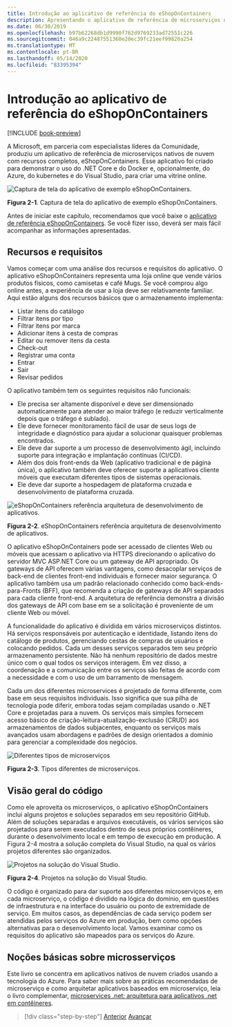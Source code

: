 ```yaml
---
title: Introdução ao aplicativo de referência do eShopOnContainers
description: Apresentando o aplicativo de referência de microserviços nativos do eShopOnContainers Cloud para ASP.NET Core e o Azure.
ms.date: 06/30/2019
ms.openlocfilehash: b97b62268db1d9990f762d9769233ad72551c226
ms.sourcegitcommit: 046a9c22487551360e20ec39fc21eef99820a254
ms.translationtype: MT
ms.contentlocale: pt-BR
ms.lasthandoff: 05/14/2020
ms.locfileid: "83395394"
---
```

# <a name="introducing-eshoponcontainers-reference-app"></a>Introdução ao aplicativo de referência do eShopOnContainers

[!INCLUDE [book-preview](../../../includes/book-preview.md)]

A Microsoft, em parceria com especialistas líderes da Comunidade, produziu um aplicativo de referência de microserviços nativos de nuvem com recursos completos, eShopOnContainers. Esse aplicativo foi criado para demonstrar o uso do .NET Core e do Docker e, opcionalmente, do Azure, do kubernetes e do Visual Studio, para criar uma vitrine online.

![Captura de tela do aplicativo de exemplo eShopOnContainers.](./media/eshoponcontainers-sample-app-screenshot.png)

**Figura 2-1**. Captura de tela do aplicativo de exemplo eShopOnContainers.

Antes de iniciar este capítulo, recomendamos que você baixe o [aplicativo de referência eShopOnContainers](https://github.com/dotnet-architecture/eShopOnContainers). Se você fizer isso, deverá ser mais fácil acompanhar as informações apresentadas.

## <a name="features-and-requirements"></a>Recursos e requisitos

Vamos começar com uma análise dos recursos e requisitos do aplicativo. O aplicativo eShopOnContainers representa uma loja online que vende vários produtos físicos, como camisetas e café Mugs. Se você comprou algo online antes, a experiência de usar a loja deve ser relativamente familiar. Aqui estão alguns dos recursos básicos que o armazenamento implementa:

- Listar itens do catálogo
- Filtrar itens por tipo
- Filtrar itens por marca
- Adicionar itens à cesta de compras
- Editar ou remover itens da cesta
- Check-out
- Registrar uma conta
- Entrar
- Sair
- Revisar pedidos

O aplicativo também tem os seguintes requisitos não funcionais:

- Ele precisa ser altamente disponível e deve ser dimensionado automaticamente para atender ao maior tráfego (e reduzir verticalmente depois que o tráfego é sublado).
- Ele deve fornecer monitoramento fácil de usar de seus logs de integridade e diagnóstico para ajudar a solucionar quaisquer problemas encontrados.
- Ele deve dar suporte a um processo de desenvolvimento ágil, incluindo suporte para integração e implantação contínuas (CI/CD).
- Além dos dois front-ends da Web (aplicativo tradicional e de página única), o aplicativo também deve oferecer suporte a aplicativos cliente móveis que executam diferentes tipos de sistemas operacionais.
- Ele deve dar suporte a hospedagem de plataforma cruzada e desenvolvimento de plataforma cruzada.

![eShopOnContainers referência arquitetura de desenvolvimento de aplicativos.](./media/eshoponcontainers-development-architecture.png)

**Figura 2-2**. eShopOnContainers referência arquitetura de desenvolvimento de aplicativos.

O aplicativo eShopOnContainers pode ser acessado de clientes Web ou móveis que acessam o aplicativo via HTTPS direcionando o aplicativo do servidor MVC ASP.NET Core ou um gateway de API apropriado. Os gateways de API oferecem várias vantagens, como desacoplar serviços de back-end de clientes front-end individuais e fornecer maior segurança. O aplicativo também usa um padrão relacionado conhecido como back-ends-para-Fronts (BFF), que recomenda a criação de gateways de API separados para cada cliente front-end. A arquitetura de referência demonstra a divisão dos gateways de API com base em se a solicitação é proveniente de um cliente Web ou móvel.

A funcionalidade do aplicativo é dividida em vários microserviços distintos. Há serviços responsáveis por autenticação e identidade, listando itens do catálogo de produtos, gerenciando cestas de compras de usuários e colocando pedidos. Cada um desses serviços separados tem seu próprio armazenamento persistente. Não há nenhum repositório de dados mestre único com o qual todos os serviços interagem. Em vez disso, a coordenação e a comunicação entre os serviços são feitas de acordo com a necessidade e com o uso de um barramento de mensagem.

Cada um dos diferentes microservices é projetado de forma diferente, com base em seus requisitos individuais. Isso significa que sua pilha de tecnologia pode diferir, embora todas sejam compiladas usando o .NET Core e projetadas para a nuvem. Os serviços mais simples fornecem acesso básico de criação-leitura-atualização-exclusão (CRUD) aos armazenamentos de dados subjacentes, enquanto os serviços mais avançados usam abordagens e padrões de design orientados a domínio para gerenciar a complexidade dos negócios.

![Diferentes tipos de microserviços](./media/different-kinds-of-microservices.png)

**Figura 2-3**. Tipos diferentes de microserviços.

## <a name="overview-of-the-code"></a>Visão geral do código

Como ele aproveita os microserviços, o aplicativo eShopOnContainers inclui alguns projetos e soluções separados em seu repositório GitHub. Além de soluções separadas e arquivos executáveis, os vários serviços são projetados para serem executados dentro de seus próprios contêineres, durante o desenvolvimento local e em tempo de execução em produção. A Figura 2-4 mostra a solução completa do Visual Studio, na qual os vários projetos diferentes são organizados.

![Projetos na solução do Visual Studio.](./media/projects-in-visual-studio-solution.png)

**Figura 2-4**. Projetos na solução do Visual Studio.

O código é organizado para dar suporte aos diferentes microserviços e, em cada microserviço, o código é dividido na lógica do domínio, em questões de infraestrutura e na interface do usuário ou ponto de extremidade de serviço. Em muitos casos, as dependências de cada serviço podem ser atendidas pelos serviços do Azure em produção, bem como opções alternativas para o desenvolvimento local. Vamos examinar como os requisitos do aplicativo são mapeados para os serviços do Azure.

## <a name="understanding-microservices"></a>Noções básicas sobre microsserviços

Este livro se concentra em aplicativos nativos de nuvem criados usando a tecnologia do Azure. Para saber mais sobre as práticas recomendadas de microserviço e como arquitetar aplicativos baseados em microserviço, leia o livro complementar, [microservices .net: arquitetura para aplicativos .net em contêineres](https://dotnet.microsoft.com/download/thank-you/microservices-architecture-ebook).

>[!div class="step-by-step"]
>[Anterior](candidate-apps.md) 
> [Avançar](map-eshoponcontainers-azure-services.md)
